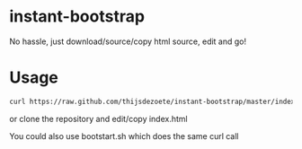 instant-bootstrap
=================

No hassle, just download/source/copy html source, edit and go!

# Usage #

```bash
curl https://raw.github.com/thijsdezoete/instant-bootstrap/master/index.html> index.html
``` 

or clone the repository and edit/copy index.html

You could also use bootstart.sh which does the same curl call

